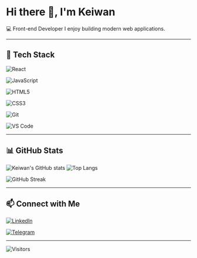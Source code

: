 # Hi there 👋, I'm Keiwan  

💻 Front-end Developer 
I enjoy building modern web applications.  

---

## 🚀 Tech Stack  
![React](https://img.shields.io/badge/Frontend-React-blue?logo=react)  

![JavaScript](https://img.shields.io/badge/Code-JavaScript-yellow?logo=javascript)  

![HTML5](https://img.shields.io/badge/Markup-HTML5-orange?logo=html5)  

![CSS3](https://img.shields.io/badge/Style-CSS3-blue?logo=css3)  

![Git](https://img.shields.io/badge/Tools-Git-red?logo=git)  

![VS Code](https://img.shields.io/badge/Editor-VSCode-blue?logo=visualstudiocode)  

---

## 📊 GitHub Stats  
![Keiwan's GitHub stats](https://github-readme-stats.vercel.app/api?username=keiwan-k99&show_icons=true&theme=radical)  ![Top Langs](https://github-readme-stats.vercel.app/api/top-langs/?username=keiwan-k99&layout=compact&theme=radical)  


![GitHub Streak](https://github-readme-streak-stats.herokuapp.com?user=keiwan-k99&theme=tokyonight)




---

## 📫 Connect with Me  
[![LinkedIn](https://img.shields.io/badge/LinkedIn-Connect-blue?logo=linkedin)](https://www.linkedin.com/in/keiwan-k99)  

[![Telegram](https://img.shields.io/badge/Telegram-Join-blue?logo=telegram)](https://t.me/keiwan_k99)  

---

![Visitors](https://komarev.com/ghpvc/?username=keiwan-k99)
